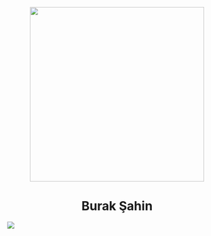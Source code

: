 

<p align="center">
  <img src="https://www.dijitalplatform.org/images/intro-image.png" width="400"><br>
<h1 align="center">Burak Şahin</h1>
  <img align="center" src="https://github-readme-stats.vercel.app/api/top-langs/?username=buraksahin&&theme=dark&layout=compact">
</p>
